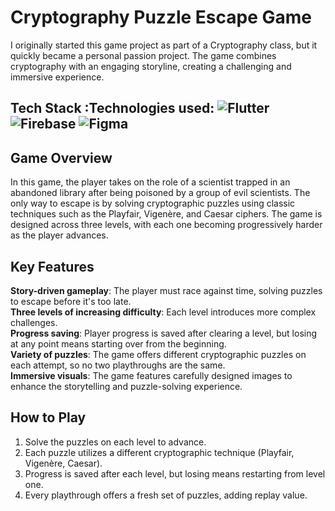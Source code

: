 # Cryptography Puzzle Escape Game
I originally started this game project as part of a Cryptography class, but it quickly became a personal passion project. The game combines cryptography with an engaging storyline, creating a challenging and immersive experience.

## Tech Stack :Technologies used: ![Flutter](https://upload.wikimedia.org/wikipedia/commons/1/17/Google-flutter-logo.png) ![Firebase](https://www.vectorlogo.zone/logos/firebase/firebase-icon.svg) ![Figma](https://upload.wikimedia.org/wikipedia/commons/3/33/Figma-logo.svg)


## Game Overview
In this game, the player takes on the role of a scientist trapped in an abandoned library after being poisoned by a group of evil scientists. The only way to escape is by solving cryptographic puzzles using classic techniques such as the Playfair, Vigenère, and Caesar ciphers. The game is designed across three levels, with each one becoming progressively harder as the player advances.

## Key Features
**Story-driven gameplay**: The player must race against time, solving puzzles to escape before it's too late.  
**Three levels of increasing difficulty**: Each level introduces more complex challenges.  
**Progress saving**: Player progress is saved after clearing a level, but losing at any point means starting over from the beginning.  
**Variety of puzzles**: The game offers different cryptographic puzzles on each attempt, so no two playthroughs are the same.  
**Immersive visuals**: The game features carefully designed images to enhance the storytelling and puzzle-solving experience.

## How to Play
1. Solve the puzzles on each level to advance.
2. Each puzzle utilizes a different cryptographic technique (Playfair, Vigenère, Caesar).
3. Progress is saved after each level, but losing means restarting from level one.
4. Every playthrough offers a fresh set of puzzles, adding replay value.
